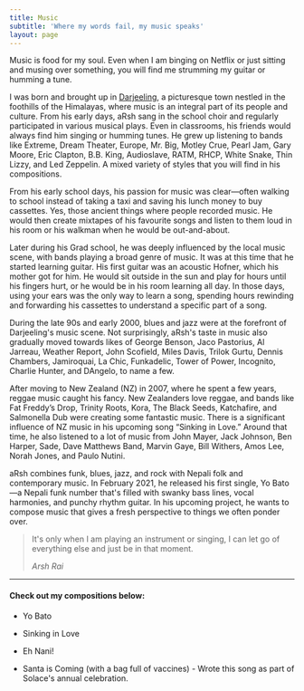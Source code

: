 ```yaml
---
title: Music
subtitle: 'Where my words fail, my music speaks'
layout: page
---
```

Music is food for my soul. Even when I am binging on Netflix or just sitting and musing over something, you will find me strumming my guitar or humming a tune.

I was born and brought up in [Darjeeling](https://www.incredibleindia.org/content/incredibleindia/en/destinations/darjeeling.html), a picturesque town nestled in the foothills of the Himalayas, where music is an integral part of its people and culture. From his early days, aRsh sang in the school choir and regularly participated in various musical plays. Even in classrooms, his friends would always find him singing or humming tunes. He grew up listening to bands like Extreme, Dream Theater, Europe, Mr. Big, Motley Crue, Pearl Jam, Gary Moore, Eric Clapton, B.B. King, Audioslave, RATM, RHCP, White Snake, Thin Lizzy, and Led Zeppelin. A mixed variety of styles that you will find in his compositions. 

From his early school days, his passion for music was clear—often walking to school instead of taking a taxi and saving his lunch money to buy cassettes. Yes, those ancient things where people recorded music. He would then create mixtapes of his favourite songs and listen to them loud in his room or his walkman when he would be out-and-about.

Later during his Grad school, he was deeply influenced by the local music scene, with bands playing a broad genre of music. It was at this time that he started learning guitar. His first guitar was an acoustic Hofner, which his mother got for him. He would sit outside in the sun and play for hours until his fingers hurt, or he would be in his room learning all day. In those days, using your ears was the only way to learn a song, spending hours rewinding and forwarding his cassettes to understand a specific part of a song. 

During the late 90s and early 2000, blues and jazz were at the forefront of Darjeeling's music scene. Not surprisingly, aRsh's taste in music also gradually moved towards likes of George Benson, Jaco Pastorius, Al Jarreau, Weather Report, John Scofield, Miles Davis, Trilok Gurtu, Dennis Chambers, Jamiroquai, La Chic, Funkadelic, Tower of Power, Incognito, Charlie Hunter, and DAngelo, to name a few. 

After moving to New Zealand (NZ) in 2007, where he spent a few years, reggae music caught his fancy. New Zealanders love reggae, and bands like Fat Freddy’s Drop, Trinity Roots, Kora, The Black Seeds, Katchafire, and Salmonella Dub were creating some fantastic music. There is a significant influence of NZ music in his upcoming song “Sinking in Love.” Around that time, he also listened to a lot of music from John Mayer, Jack Johnson, Ben Harper, Sade, Dave Matthews Band, Marvin Gaye, Bill Withers, Amos Lee, Norah Jones, and Paulo Nutini.


aRsh combines funk, blues, jazz, and rock with Nepali folk and contemporary music. In February 2021, he released his first single, Yo Bato—a Nepali funk number that's filled with swanky bass lines, vocal harmonies, and punchy rhythm guitar. In his upcoming project, he wants to compose music that gives a fresh perspective to things we often ponder over. 


> It's only when I am playing an instrument or singing, I can let go of everything else and just be in that moment.
>
> <cite>Arsh Rai</cite>

<hr />

#### Check out my compositions below:

*   Yo Bato

*   Sinking in Love

*   Eh Nani!

*   Santa is Coming (with a bag full of vaccines) - Wrote this song as part of Solace's annual celebration.
